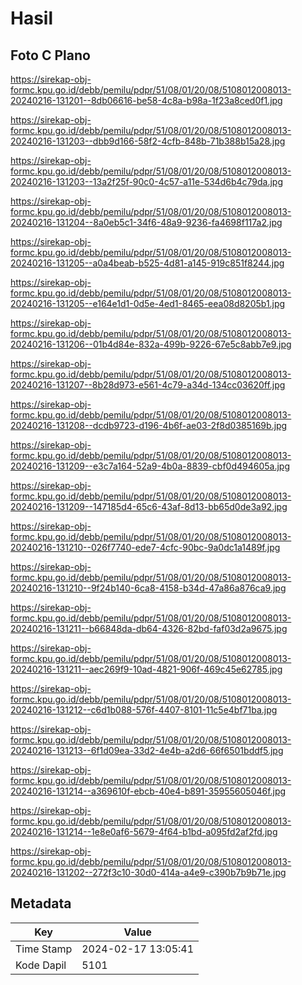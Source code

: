 # Hasil

## Foto C Plano

https://sirekap-obj-formc.kpu.go.id/debb/pemilu/pdpr/51/08/01/20/08/5108012008013-20240216-131201--8db06616-be58-4c8a-b98a-1f23a8ced0f1.jpg

https://sirekap-obj-formc.kpu.go.id/debb/pemilu/pdpr/51/08/01/20/08/5108012008013-20240216-131203--dbb9d166-58f2-4cfb-848b-71b388b15a28.jpg

https://sirekap-obj-formc.kpu.go.id/debb/pemilu/pdpr/51/08/01/20/08/5108012008013-20240216-131203--13a2f25f-90c0-4c57-a11e-534d6b4c79da.jpg

https://sirekap-obj-formc.kpu.go.id/debb/pemilu/pdpr/51/08/01/20/08/5108012008013-20240216-131204--8a0eb5c1-34f6-48a9-9236-fa4698f117a2.jpg

https://sirekap-obj-formc.kpu.go.id/debb/pemilu/pdpr/51/08/01/20/08/5108012008013-20240216-131205--a0a4beab-b525-4d81-a145-919c851f8244.jpg

https://sirekap-obj-formc.kpu.go.id/debb/pemilu/pdpr/51/08/01/20/08/5108012008013-20240216-131205--e164e1d1-0d5e-4ed1-8465-eea08d8205b1.jpg

https://sirekap-obj-formc.kpu.go.id/debb/pemilu/pdpr/51/08/01/20/08/5108012008013-20240216-131206--01b4d84e-832a-499b-9226-67e5c8abb7e9.jpg

https://sirekap-obj-formc.kpu.go.id/debb/pemilu/pdpr/51/08/01/20/08/5108012008013-20240216-131207--8b28d973-e561-4c79-a34d-134cc03620ff.jpg

https://sirekap-obj-formc.kpu.go.id/debb/pemilu/pdpr/51/08/01/20/08/5108012008013-20240216-131208--dcdb9723-d196-4b6f-ae03-2f8d0385169b.jpg

https://sirekap-obj-formc.kpu.go.id/debb/pemilu/pdpr/51/08/01/20/08/5108012008013-20240216-131209--e3c7a164-52a9-4b0a-8839-cbf0d494605a.jpg

https://sirekap-obj-formc.kpu.go.id/debb/pemilu/pdpr/51/08/01/20/08/5108012008013-20240216-131209--147185d4-65c6-43af-8d13-bb65d0de3a92.jpg

https://sirekap-obj-formc.kpu.go.id/debb/pemilu/pdpr/51/08/01/20/08/5108012008013-20240216-131210--026f7740-ede7-4cfc-90bc-9a0dc1a1489f.jpg

https://sirekap-obj-formc.kpu.go.id/debb/pemilu/pdpr/51/08/01/20/08/5108012008013-20240216-131210--9f24b140-6ca8-4158-b34d-47a86a876ca9.jpg

https://sirekap-obj-formc.kpu.go.id/debb/pemilu/pdpr/51/08/01/20/08/5108012008013-20240216-131211--b66848da-db64-4326-82bd-faf03d2a9675.jpg

https://sirekap-obj-formc.kpu.go.id/debb/pemilu/pdpr/51/08/01/20/08/5108012008013-20240216-131211--aec269f9-10ad-4821-906f-469c45e62785.jpg

https://sirekap-obj-formc.kpu.go.id/debb/pemilu/pdpr/51/08/01/20/08/5108012008013-20240216-131212--c6d1b088-576f-4407-8101-11c5e4bf71ba.jpg

https://sirekap-obj-formc.kpu.go.id/debb/pemilu/pdpr/51/08/01/20/08/5108012008013-20240216-131213--6f1d09ea-33d2-4e4b-a2d6-66f6501bddf5.jpg

https://sirekap-obj-formc.kpu.go.id/debb/pemilu/pdpr/51/08/01/20/08/5108012008013-20240216-131214--a369610f-ebcb-40e4-b891-35955605046f.jpg

https://sirekap-obj-formc.kpu.go.id/debb/pemilu/pdpr/51/08/01/20/08/5108012008013-20240216-131214--1e8e0af6-5679-4f64-b1bd-a095fd2af2fd.jpg

https://sirekap-obj-formc.kpu.go.id/debb/pemilu/pdpr/51/08/01/20/08/5108012008013-20240216-131202--272f3c10-30d0-414a-a4e9-c390b7b9b71e.jpg


## Metadata

| Key        | Value               |
| ---------- | ------------------- |
| Time Stamp | 2024-02-17 13:05:41 |
| Kode Dapil | 5101                |



